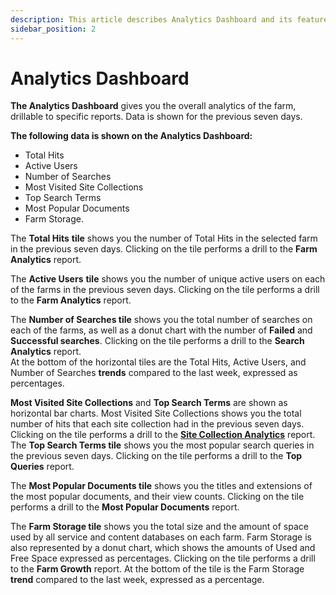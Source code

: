 ```yaml
---
description: This article describes Analytics Dashboard and its features.
sidebar_position: 2
---
```


# Analytics Dashboard

**The Analytics Dashboard** gives you the overall analytics of the farm, drillable to specific reports. Data is shown for the previous seven days.

**The following data is shown on the Analytics Dashboard:**

* Total Hits
* Active Users
* Number of Searches
* Most Visited Site Collections
* Top Search Terms
* Most Popular Documents
* Farm Storage.

The **Total Hits** **tile** shows you the number of Total Hits in the selected farm in the previous seven days. Clicking on the tile performs a drill to the **Farm Analytics** report.

The **Active Users** **tile** shows you the number of unique active users on each of the farms in the previous seven days. Clicking on the tile performs a drill to the **Farm Analytics** report.

The **Number of Searches tile** shows you the total number of searches on each of the farms, as well as a donut chart with the number of **Failed** and **Successful searches**. Clicking on the tile performs a drill to the **Search Analytics** report.  
At the bottom of the horizontal tiles are the Total Hits, Active Users, and Number of Searches **trends** compared to the last week, expressed as percentages.

**Most Visited Site Collections** and **Top Search Terms** are shown as horizontal bar charts. Most Visited Site Collections shows you the total number of hits that each site collection had in the previous seven days. Clicking on the tile performs a drill to the [**Site Collection Analytics**](sharepoint-analytics.md) report.  
The **Top Search Terms tile** shows you the most popular search queries in the previous seven days. Clicking on the tile performs a drill to the **Top Queries** report.

The **Most Popular Documents tile** shows you the titles and extensions of the most popular documents, and their view counts. Clicking on the tile performs a drill to the **Most Popular Documents** report.

The **Farm Storage tile** shows you the total size and the amount of space used by all service and content databases on each farm. Farm Storage is also represented by a donut chart, which shows the amounts of Used and Free Space expressed as percentages. Clicking on the tile performs a drill to the **Farm Growth** report. At the bottom of the tile is the Farm Storage **trend** compared to the last week, expressed as a percentage.

